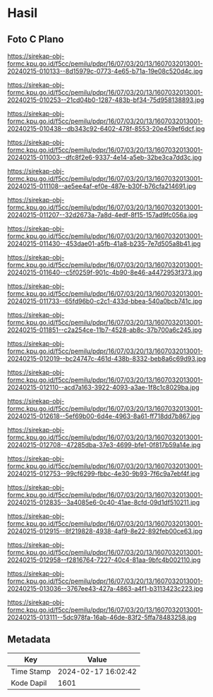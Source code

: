 # Hasil

## Foto C Plano

https://sirekap-obj-formc.kpu.go.id/f5cc/pemilu/pdpr/16/07/03/20/13/1607032013001-20240215-010133--8d15979c-0773-4e65-b71a-19e08c520d4c.jpg

https://sirekap-obj-formc.kpu.go.id/f5cc/pemilu/pdpr/16/07/03/20/13/1607032013001-20240215-010253--21cd04b0-1287-483b-bf34-75d958138893.jpg

https://sirekap-obj-formc.kpu.go.id/f5cc/pemilu/pdpr/16/07/03/20/13/1607032013001-20240215-010438--db343c92-6402-478f-8553-20e459ef6dcf.jpg

https://sirekap-obj-formc.kpu.go.id/f5cc/pemilu/pdpr/16/07/03/20/13/1607032013001-20240215-011003--dfc8f2e6-9337-4e14-a5eb-32be3ca7dd3c.jpg

https://sirekap-obj-formc.kpu.go.id/f5cc/pemilu/pdpr/16/07/03/20/13/1607032013001-20240215-011108--ae5ee4af-ef0e-487e-b30f-b76cfa214691.jpg

https://sirekap-obj-formc.kpu.go.id/f5cc/pemilu/pdpr/16/07/03/20/13/1607032013001-20240215-011207--32d2673a-7a8d-4edf-8f15-157ad9fc056a.jpg

https://sirekap-obj-formc.kpu.go.id/f5cc/pemilu/pdpr/16/07/03/20/13/1607032013001-20240215-011430--453dae01-a5fb-41a8-b235-7e7d505a8b41.jpg

https://sirekap-obj-formc.kpu.go.id/f5cc/pemilu/pdpr/16/07/03/20/13/1607032013001-20240215-011640--c5f0259f-901c-4b90-8e46-a4472953f373.jpg

https://sirekap-obj-formc.kpu.go.id/f5cc/pemilu/pdpr/16/07/03/20/13/1607032013001-20240215-011733--65fd96b0-c2c1-433d-bbea-540a0bcb741c.jpg

https://sirekap-obj-formc.kpu.go.id/f5cc/pemilu/pdpr/16/07/03/20/13/1607032013001-20240215-011851--c2a254ce-11b7-4528-ab8c-37b700a6c245.jpg

https://sirekap-obj-formc.kpu.go.id/f5cc/pemilu/pdpr/16/07/03/20/13/1607032013001-20240215-012019--bc24747c-461d-438b-8332-beb8a6c69d93.jpg

https://sirekap-obj-formc.kpu.go.id/f5cc/pemilu/pdpr/16/07/03/20/13/1607032013001-20240215-012110--acd7a163-3922-4093-a3ae-1f8c1c8029ba.jpg

https://sirekap-obj-formc.kpu.go.id/f5cc/pemilu/pdpr/16/07/03/20/13/1607032013001-20240215-012618--5ef69b00-6d4e-4963-8a61-ff718dd7b867.jpg

https://sirekap-obj-formc.kpu.go.id/f5cc/pemilu/pdpr/16/07/03/20/13/1607032013001-20240215-012708--47285dba-37e3-4699-bfe1-0f817b59a14e.jpg

https://sirekap-obj-formc.kpu.go.id/f5cc/pemilu/pdpr/16/07/03/20/13/1607032013001-20240215-012753--99cf6299-fbbc-4e30-9b93-7f6c9a7ebf4f.jpg

https://sirekap-obj-formc.kpu.go.id/f5cc/pemilu/pdpr/16/07/03/20/13/1607032013001-20240215-012835--3a4085e6-0c40-41ae-8cfd-09d1df510211.jpg

https://sirekap-obj-formc.kpu.go.id/f5cc/pemilu/pdpr/16/07/03/20/13/1607032013001-20240215-012915--8f219828-4938-4af9-8e22-892feb00ce63.jpg

https://sirekap-obj-formc.kpu.go.id/f5cc/pemilu/pdpr/16/07/03/20/13/1607032013001-20240215-012958--f2816764-7227-40c4-81aa-9bfc4b002110.jpg

https://sirekap-obj-formc.kpu.go.id/f5cc/pemilu/pdpr/16/07/03/20/13/1607032013001-20240215-013036--3767ee43-427a-4863-a4f1-b3113423c223.jpg

https://sirekap-obj-formc.kpu.go.id/f5cc/pemilu/pdpr/16/07/03/20/13/1607032013001-20240215-013111--5dc978fa-16ab-46de-83f2-5ffa78483258.jpg


## Metadata

| Key        | Value               |
| ---------- | ------------------- |
| Time Stamp | 2024-02-17 16:02:42 |
| Kode Dapil | 1601                |



